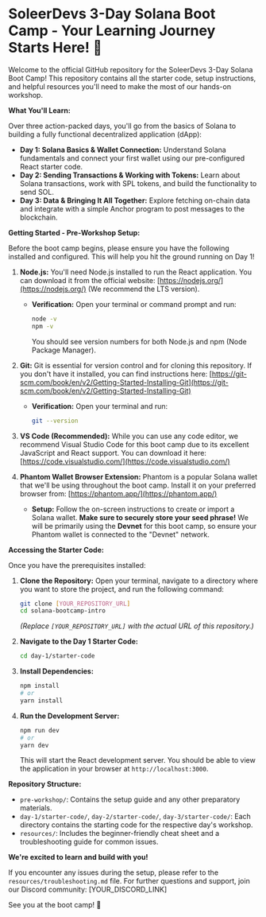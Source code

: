 # SoleerDevs 3-Day Solana Boot Camp - Your Learning Journey Starts Here! 🚀

Welcome to the official GitHub repository for the SoleerDevs 3-Day Solana Boot Camp! This repository contains all the starter code, setup instructions, and helpful resources you'll need to make the most of our hands-on workshop.

**What You'll Learn:**

Over three action-packed days, you'll go from the basics of Solana to building a fully functional decentralized application (dApp):

* **Day 1: Solana Basics & Wallet Connection:** Understand Solana fundamentals and connect your first wallet using our pre-configured React starter code.
* **Day 2: Sending Transactions & Working with Tokens:** Learn about Solana transactions, work with SPL tokens, and build the functionality to send SOL.
* **Day 3: Data & Bringing It All Together:** Explore fetching on-chain data and integrate with a simple Anchor program to post messages to the blockchain.

**Getting Started - Pre-Workshop Setup:**

Before the boot camp begins, please ensure you have the following installed and configured. This will help you hit the ground running on Day 1!

1.  **Node.js:** You'll need Node.js installed to run the React application. You can download it from the official website: [https://nodejs.org/](https://nodejs.org/) (We recommend the LTS version).

    * **Verification:** Open your terminal or command prompt and run:
        ```bash
        node -v
        npm -v
        ```
        You should see version numbers for both Node.js and npm (Node Package Manager).

2.  **Git:** Git is essential for version control and for cloning this repository. If you don't have it installed, you can find instructions here: [https://git-scm.com/book/en/v2/Getting-Started-Installing-Git](https://git-scm.com/book/en/v2/Getting-Started-Installing-Git)

    * **Verification:** Open your terminal and run:
        ```bash
        git --version
        ```

3.  **VS Code (Recommended):** While you can use any code editor, we recommend Visual Studio Code for this boot camp due to its excellent JavaScript and React support. You can download it here: [https://code.visualstudio.com/](https://code.visualstudio.com/)

4.  **Phantom Wallet Browser Extension:** Phantom is a popular Solana wallet that we'll be using throughout the boot camp. Install it on your preferred browser from: [https://phantom.app/](https://phantom.app/)

    * **Setup:** Follow the on-screen instructions to create or import a Solana wallet. **Make sure to securely store your seed phrase!** We will be primarily using the **Devnet** for this boot camp, so ensure your Phantom wallet is connected to the "Devnet" network.

**Accessing the Starter Code:**

Once you have the prerequisites installed:

1.  **Clone the Repository:** Open your terminal, navigate to a directory where you want to store the project, and run the following command:
    ```bash
    git clone [YOUR_REPOSITORY_URL]
    cd solana-bootcamp-intro
    ```
    *(Replace `[YOUR_REPOSITORY_URL]` with the actual URL of this repository.)*

2.  **Navigate to the Day 1 Starter Code:**
    ```bash
    cd day-1/starter-code
    ```

3.  **Install Dependencies:**
    ```bash
    npm install
    # or
    yarn install
    ```

4.  **Run the Development Server:**
    ```bash
    npm run dev
    # or
    yarn dev
    ```
    This will start the React development server. You should be able to view the application in your browser at `http://localhost:3000`.

**Repository Structure:**

* `pre-workshop/`: Contains the setup guide and any other preparatory materials.
* `day-1/starter-code/`, `day-2/starter-code/`, `day-3/starter-code/`: Each directory contains the starting code for the respective day's workshop.
* `resources/`: Includes the beginner-friendly cheat sheet and a troubleshooting guide for common issues.

**We're excited to learn and build with you!**

If you encounter any issues during the setup, please refer to the `resources/troubleshooting.md` file. For further questions and support, join our Discord community: [YOUR_DISCORD_LINK]

See you at the boot camp! 👋
